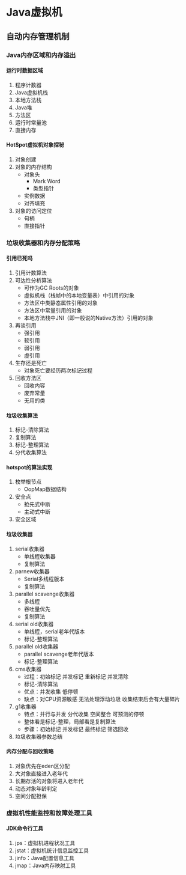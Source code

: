 # Java虚拟机
## 自动内存管理机制
### Java内存区域和内存溢出
#### 运行时数据区域
1. 程序计数器
2. Java虚拟机栈
3. 本地方法栈
4. Java堆
5. 方法区
6. 运行时常量池
7. 直接内存
#### HotSpot虚拟机对象探秘
1. 对象创建
2. 对象的内存结构
	- 对象头
		* Mark Word
		* 类型指针
	- 实例数据
	- 对齐填充
3. 对象的访问定位
	- 句柄
	- 直接指针
### 垃圾收集器和内存分配策略
#### 引用已死吗
1. 引用计数算法
2. 可达性分析算法
	- 可作为GC Roots的对象
	- 虚拟机栈（栈帧中的本地变量表）中引用的对象
	- 方法区中类静态属性引用的对象
	- 方法区中常量引用的对象
	- 本地方法栈中JNI（即一般说的Native方法）引用的对象
3. 再谈引用
	- 强引用
	- 软引用
	- 弱引用
	- 虚引用
4. 生存还是死亡
	- 对象死亡要经历两次标记过程
5. 回收方法区
	- 回收内容
	- 废弃常量
	- 无用的类
#### 垃圾收集算法
1. 标记-清除算法
2. 复制算法
3. 标记-整理算法
4. 分代收集算法
#### hotspot的算法实现
1. 枚举根节点
	- OopMap数据结构
2. 安全点
	- 抢先式中断
	- 主动式中断
3. 安全区域
#### 垃圾收集器
1. serial收集器
	- 单线程收集器
	- 复制算法
2. parnew收集器
	- Serial多线程版本
	- 复制算法
3. parallel scavenge收集器
	- 多线程
	- 吞吐量优先
	- 复制算法
4. serial old收集器
	- 单线程，serial老年代版本
	- 标记-整理算法
5. parallel old收集器
	- parallel scavenge老年代版本
	- 标记-整理算法
6. cms收集器
	- 过程：初始标记 并发标记 重新标记 并发清除
	- 标记-清除算法
	- 优点：并发收集 低停顿
	- 缺点：对CPU资源敏感 无法处理浮动垃圾 收集结束后会有大量碎片
7. g1收集器
	- 特点：并行与并发 分代收集 空间整合 可预测的停顿
	- 整体看是标记-整理，局部看是复制算法
	- 步骤：初始标记 并发标记 最终标记 筛选回收
8. 垃圾收集器参数总结
#### 内存分配与回收策略
1. 对象优先在eden区分配
2. 大对象直接进入老年代
3. 长期存活的对象将进入老年代
4. 动态对象年龄判定
5. 空间分配担保
### 虚拟机性能监控和故障处理工具
#### JDK命令行工具
1. jps：虚拟机进程状况工具
2. jstat：虚拟机统计信息监控工具
3. jinfo：Java配置信息工具
4. jmap：Java内存映射工具